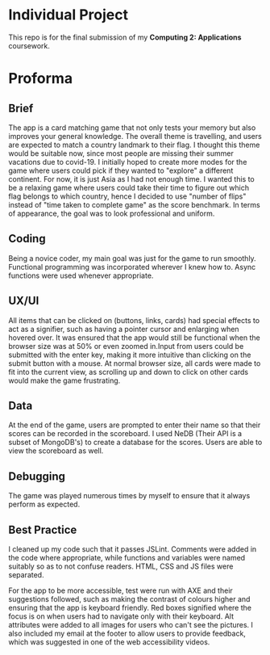 # Individual Project
This repo is for the final submission of my **Computing 2: Applications** coursework. 

# Proforma 

## Brief
The app is a card matching game that not only tests your memory but also improves your general knowledge. The overall theme is travelling, and users are expected to match a country landmark to their flag. I thought this theme would be suitable now, since most people are missing their summer vacations due to covid-19. I initially hoped to create more modes for the game where users could pick if they wanted to "explore" a different continent. For now, it is just Asia as I had not enough time. I wanted this to be a relaxing game where users could take their time to figure out which flag belongs to which country, hence I decided to use "number of flips" instead of "time taken to complete game" as the score benchmark. In terms of appearance, the goal was to look professional and uniform.

## Coding
Being a novice coder, my main goal was just for the game to run smoothly. Functional programming was incorporated wherever I knew how to. Async functions were used whenever appropriate. 

## UX/UI
All items that can be clicked on (buttons, links, cards) had special effects to act as a signifier, such as having a pointer cursor and enlarging when hovered over. It was ensured that the app would still be functional when the browser size was at 50% or even zoomed in.Input from users could be submitted with the enter key, making it more intuitive than clicking on the submit button with a mouse. At normal browser size, all cards were made to fit into the current view, as scrolling up and down to click on other cards would make the game frustrating. 

## Data
At the end of the game, users are prompted to enter their name so that their scores can be recorded in the scoreboard. I used NeDB (Their API is a subset of MongoDB's) to create a database for the scores. Users are able to view the scoreboard as well.

## Debugging
The game was played numerous times by myself to ensure that it always perform as expected.

## Best Practice
I cleaned up my code such that it passes JSLint. Comments were added in the code where appropriate, while functions and variables were named suitably so as to not confuse readers. HTML, CSS and JS files were separated.

For the app to be more accessible, test were run with AXE and their suggestions followed, such as making the contrast of colours higher and ensuring that the app is keyboard friendly. Red boxes signified where the focus is on when users had to navigate only with their keyboard. Alt attributes were added to all images for users who can't see the pictures. I also included my email at the footer to allow users to provide feedback, which was suggested in one of the web accessibility videos.
